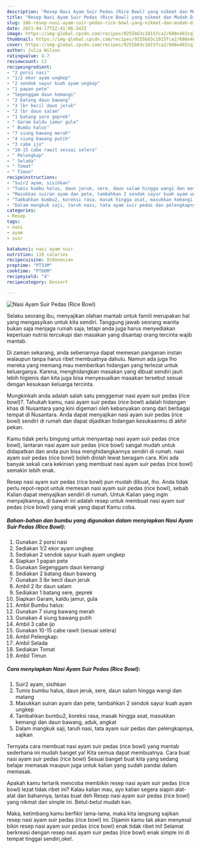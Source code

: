 ```yaml
---
description: "Resep Nasi Ayam Suir Pedas (Rice Bowl) yang nikmat dan Mudah Dibuat"
title: "Resep Nasi Ayam Suir Pedas (Rice Bowl) yang nikmat dan Mudah Dibuat"
slug: 186-resep-nasi-ayam-suir-pedas-rice-bowl-yang-nikmat-dan-mudah-dibuat
date: 2021-04-17T22:41:06.542Z
image: https://img-global.cpcdn.com/recipes/9255b63c1015fca2/680x482cq70/nasi-ayam-suir-pedas-rice-bowl-foto-resep-utama.jpg
thumbnail: https://img-global.cpcdn.com/recipes/9255b63c1015fca2/680x482cq70/nasi-ayam-suir-pedas-rice-bowl-foto-resep-utama.jpg
cover: https://img-global.cpcdn.com/recipes/9255b63c1015fca2/680x482cq70/nasi-ayam-suir-pedas-rice-bowl-foto-resep-utama.jpg
author: Julia Wilson
ratingvalue: 4.7
reviewcount: 13
recipeingredient:
- "2 porsi nasi"
- "1/2 ekor ayam ungkep"
- "2 sendok sayur kuah ayam ungkep"
- "1 papan pete"
- "Segenggam daun kemangi"
- "2 batang daun bawang"
- "3 lbr kecil daun jeruk"
- "2 lbr daun salam"
- "1 batang sere geprek"
- " Garam kaldu jamur gula"
- " Bumbu halus"
- "7 siung bawang merah"
- "4 siung bawang putih"
- "3 cabe ijo"
- "10-15 cabe rawit sesuai selera"
- " Pelengkap"
- " Selada"
- " Tomat"
- " Timun"
recipeinstructions:
- "Suir2 ayam, sisihkan"
- "Tumis bumbu halus, daun jeruk, sere, daun salam hingga wangi dan matang"
- "Masukkan suiran ayam dan pete, tambahkan 2 sendok sayur kuah ayam ungkep"
- "Tambahkan bumbu2, koreksi rasa, masak hingga asat, masukkan kemangi dan daun bawang, aduk, angkat"
- "Dalam mangkuk saji, taruh nasi, tata ayam suir pedas dan pelengkapnya, sajikan"
categories:
- Resep
tags:
- nasi
- ayam
- suir

katakunci: nasi ayam suir 
nutrition: 119 calories
recipecuisine: Indonesian
preptime: "PT33M"
cooktime: "PT60M"
recipeyield: "4"
recipecategory: Dessert

---
```



![Nasi Ayam Suir Pedas (Rice Bowl)](https://img-global.cpcdn.com/recipes/9255b63c1015fca2/680x482cq70/nasi-ayam-suir-pedas-rice-bowl-foto-resep-utama.jpg)

Selaku seorang ibu, menyajikan olahan mantab untuk famili merupakan hal yang mengasyikan untuk kita sendiri. Tanggung jawab seorang  wanita bukan saja menjaga rumah saja, tetapi anda juga harus menyediakan keperluan nutrisi tercukupi dan masakan yang disantap orang tercinta wajib mantab.

Di zaman  sekarang, anda sebenarnya dapat memesan panganan instan walaupun tanpa harus ribet membuatnya dahulu. Namun ada juga lho mereka yang memang mau memberikan hidangan yang terlezat untuk keluarganya. Karena, menghidangkan masakan yang dibuat sendiri jauh lebih higienis dan kita juga bisa menyesuaikan masakan tersebut sesuai dengan kesukaan keluarga tercinta. 



Mungkinkah anda adalah salah satu penggemar nasi ayam suir pedas (rice bowl)?. Tahukah kamu, nasi ayam suir pedas (rice bowl) adalah hidangan khas di Nusantara yang kini digemari oleh kebanyakan orang dari berbagai tempat di Nusantara. Anda dapat menyajikan nasi ayam suir pedas (rice bowl) sendiri di rumah dan dapat dijadikan hidangan kesukaanmu di akhir pekan.

Kamu tidak perlu bingung untuk menyantap nasi ayam suir pedas (rice bowl), lantaran nasi ayam suir pedas (rice bowl) sangat mudah untuk didapatkan dan anda pun bisa menghidangkannya sendiri di rumah. nasi ayam suir pedas (rice bowl) boleh diolah lewat beragam cara. Kini ada banyak sekali cara kekinian yang membuat nasi ayam suir pedas (rice bowl) semakin lebih enak.

Resep nasi ayam suir pedas (rice bowl) pun mudah dibuat, lho. Anda tidak perlu repot-repot untuk memesan nasi ayam suir pedas (rice bowl), sebab Kalian dapat menyajikan sendiri di rumah. Untuk Kalian yang ingin menyajikannya, di bawah ini adalah resep untuk membuat nasi ayam suir pedas (rice bowl) yang enak yang dapat Kamu coba.

<!--inarticleads1-->

##### Bahan-bahan dan bumbu yang digunakan dalam menyiapkan Nasi Ayam Suir Pedas (Rice Bowl):

1. Gunakan 2 porsi nasi
1. Sediakan 1/2 ekor ayam ungkep
1. Sediakan 2 sendok sayur kuah ayam ungkep
1. Siapkan 1 papan pete
1. Gunakan Segenggam daun kemangi
1. Sediakan 2 batang daun bawang
1. Gunakan 3 lbr kecil daun jeruk
1. Ambil 2 lbr daun salam
1. Sediakan 1 batang sere, geprek
1. Siapkan  Garam, kaldu jamur, gula
1. Ambil  Bumbu halus:
1. Gunakan 7 siung bawang merah
1. Gunakan 4 siung bawang putih
1. Ambil 3 cabe ijo
1. Gunakan 10-15 cabe rawit (sesuai selera)
1. Ambil  Pelengkap:
1. Ambil  Selada
1. Sediakan  Tomat
1. Ambil  Timun




<!--inarticleads2-->

##### Cara menyiapkan Nasi Ayam Suir Pedas (Rice Bowl):

1. Suir2 ayam, sisihkan
1. Tumis bumbu halus, daun jeruk, sere, daun salam hingga wangi dan matang
1. Masukkan suiran ayam dan pete, tambahkan 2 sendok sayur kuah ayam ungkep
1. Tambahkan bumbu2, koreksi rasa, masak hingga asat, masukkan kemangi dan daun bawang, aduk, angkat
1. Dalam mangkuk saji, taruh nasi, tata ayam suir pedas dan pelengkapnya, sajikan




Ternyata cara membuat nasi ayam suir pedas (rice bowl) yang mantab sederhana ini mudah banget ya! Kita semua dapat membuatnya. Cara buat nasi ayam suir pedas (rice bowl) Sesuai banget buat kita yang sedang belajar memasak maupun juga untuk kalian yang sudah pandai dalam memasak.

Apakah kamu tertarik mencoba membikin resep nasi ayam suir pedas (rice bowl) lezat tidak ribet ini? Kalau kalian mau, ayo kalian segera siapin alat-alat dan bahannya, lantas buat deh Resep nasi ayam suir pedas (rice bowl) yang nikmat dan simple ini. Betul-betul mudah kan. 

Maka, ketimbang kamu berfikir lama-lama, maka kita langsung sajikan resep nasi ayam suir pedas (rice bowl) ini. Dijamin kamu tak akan menyesal bikin resep nasi ayam suir pedas (rice bowl) enak tidak ribet ini! Selamat berkreasi dengan resep nasi ayam suir pedas (rice bowl) enak simple ini di tempat tinggal sendiri,oke!.

